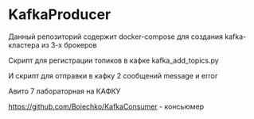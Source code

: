 # KafkaProducer

Данный репозиторий содержит docker-compose для создания kafka-кластера из 3-х брокеров 

Скрипт для регистрации топиков в кафке kafka_add_topics.py

И скрипт для отправки в кафку 2 сообщений message и error

Авито 7 лабораторная на КАФКУ

https://github.com/Bojechko/KafkaConsumer - консьюмер
